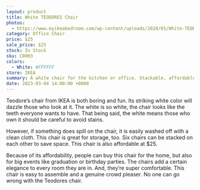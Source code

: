 ```yaml
---
layout: product
title: White TEODORES Chair
photos:
  - https://www.myikeabedroom.com/wp-content/uploads/2020/01/White-TEODORES-Chair.png
category: Office Chair
price: $25
sale_price: $25
stock: In Stock
sku: C0003
colors:
  - White: #FFFFFF
store: IKEA
summary: A white chair for the kitchen or office. Stackable, affordable and a good choice for events.
date: 2023-03-04 14:00:00 +0000
---
```


Teodore’s chair from IKEA is both boring and fun. Its striking white color will dazzle those who look at it. The white is so white, the chair looks like the teeth everyone wants to have. That being said, the white means those who own it should be careful to avoid stains. 

However, if something does spill on the chair, it is easily washed off with a clean cloth. This chair is great for storage, too. Six chairs can be stacked on each other to save space. This chair is also affordable at $25.

Because of its affordability, people can buy this chair for the home, but also for big events like graduation or birthday parties. The chairs add a certain elegance to every room they are in. And, they’re super comfortable. This chair is easy to assemble and a genuine crowd pleaser. No one can go wrong with the Teodores chair.

